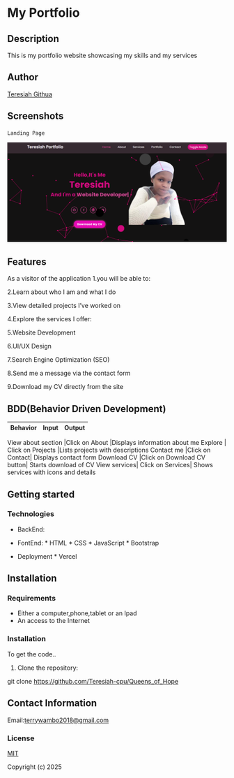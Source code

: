 # My Portfolio

## Description
This is my portfolio website showcasing my skills and my services

## Author

[Teresiah Githua](https://github.com/Teresiah-cpu)


## Screenshots

```
Landing Page
```

<img src="files\images\website_screenshot.png">



## Features

As a visitor of the application 
1.you will be able to:

2.Learn about who I am and what I do

3.View detailed projects I’ve worked on

4.Explore the services I offer:

5.Website Development

6.UI/UX Design

7.Search Engine Optimization (SEO)

8.Send me a message via the contact form

9.Download my CV directly from the site

## BDD(Behavior Driven Development)
| Behavior            | Input                         | Output                        | 
| ------------------- | ----------------------------- | ----------------------------- | 

View about section	|Click on About	|Displays information about me
Explore |	Click on Projects	|Lists projects with descriptions
Contact me	|Click on Contact|	Displays contact form
Download CV	|Click on Download CV button|	Starts download of CV
View services|	Click on Services|	Shows services with icons and details


## Getting started
 
### Technologies
* BackEnd:
     
* FontEnd:
      * HTML
      * CSS
      * JavaScript
      * Bootstrap

* Deployment
      * Vercel 



## Installation
### Requirements

* Either a computer,phone,tablet or an Ipad
* An access to the Internet


### Installation
To get the code..

1. Clone the repository:
  
  git clone https://github.com/Teresiah-cpu/Queens_of_Hope






## Contact Information
Email:terrywambo2018@gmail.com

### License

[MIT](license)

Copyright (c) 2025
